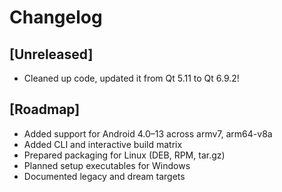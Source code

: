 # Changelog

## [Unreleased]
- Cleaned up code, updated it from Qt 5.11 to Qt 6.9.2!

## [Roadmap]
- Added support for Android 4.0–13 across armv7, arm64-v8a
- Added CLI and interactive build matrix
- Prepared packaging for Linux (DEB, RPM, tar.gz)
- Planned setup executables for Windows
- Documented legacy and dream targets
